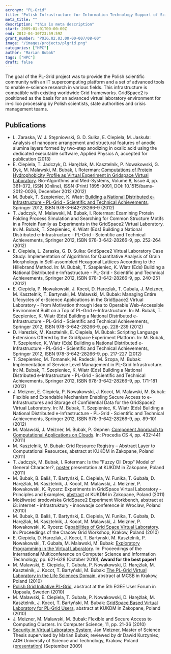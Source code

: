 ```yaml
---
acronym: "PL-Grid"
title: "Polish Infrastructure for Information Technology Support of Science in the European Research Area"
meta_title: ""
description: "this is meta description"
start: 2009-01-01T00:00:00Z
end: 2012-04-30T23:59:59Z
grant_number: "POIG.02.03.00-00-007/08-00"
image: "/images/projects/plgrid.png"
categories: ["HPC"]
author: "Marian Bubak"
tags: ["HPC"]
draft: false
---
```


The goal of the PL-Grid project was to provide the Polish scientific community
with an IT supercomputing platform and a set of advanced tools to enable
e-science research in various fields. This infrastructure is compatible with
existing worldwide Grid frameworks. GridSpace2 is positioned as the basis for an
advanced virtual laboratory environment for in-silico processing by Polish
scientists, state authorities and crisis management teams.

## Publications
- L. Zaraska, W. J. Stępniowski, G. D. Sulka, E. Ciepiela, M. Jaskuła: Analysis of nanopore arrangement and structural features of anodic alumina layers formed by two-step anodizing in oxalic acid using the dedicated executable software, Applied Physics A, accepted for publication (2013)
- E. Ciepiela, T. Jadczyk, D. Harężlak, M. Kasztelnik, P. Nowakowski, G. Dyk, M. Malawski, M. Bubak, I. Roterman: [Computations of Protein Hydrophobicity Profile as Virtual Experiment in Gridspace Virtual Laboratory](/publications/2012-01-01_computations_of_prot/). Bio-Algorithms and Med-Systems, Volume 8, Issue 4, pp. 361–372, ISSN (Online), ISSN (Print) 1895-9091, DOI: 10.1515/bams-2012-0026, December 2012 (2012)
- M. Bubak, T. Szepieniec, K. Wiatr: [Building a National Distributed e-Infrastructure - PL-Grid - Scientific and Technical Achievements](http://www.springer.com/computer/communication+networks/book/978-3-642-28266-9), Springer 2012, ISBN 978-3-642-28266-9 (2012)
- T. Jadczyk, M. Malawski, M. Bubak, I. Roterman: Examining Protein Folding Process Simulation and Searching for Common Structure Motifs in a Protein Family as Experiments in the GridSpace2 Virtual Laboratory. In: M. Bubak, T. Szepieniec, K. Wiatr (Eds) Building a National Distributed e-Infrastructure - PL-Grid - Scientific and Technical Achievements, Springer 2012, ISBN 978-3-642-28266-9, pp. 252-264 (2012)
- E. Ciepiela, L. Zaraska, G. D. Sulka: GridSpace2 Virtual Laboratory Case Study: Implementation of Algorithms for Quantitative Analysis of Grain Morphology in Self-assembled Hexagonal Lattices According to the Hillebrand Method. In: M. Bubak, T. Szepieniec, K. Wiatr (Eds) Building a National Distributed e-Infrastructure - PL-Grid - Scientific and Technical Achievements, Springer 2012, ISBN 978-3-642-28266-9, pp. 240-251 (2012)
- E. Ciepiela, P. Nowakowski, J. Kocot, D. Harezlak, T. Gubala, J. Meizner, M. Kasztelnik, T. Bartynski, M. Malawski, M. Bubak: Managing Entire Lifecycles of e-Science Applications in the GridSpace2 Virtual Laboratory - From Motivation through Idea to Operable Web-Accessible Environment Built on a Top of PL-Grid e-Infrastructure. In: M. Bubak, T. Szepieniec, K. Wiatr (Eds) Building a National Distributed e-Infrastructure - PL-Grid - Scientific and Technical Achievements, Springer 2012, ISBN 978-3-642-28266-9, pp. 228-239 (2012)
- D. Harezlak, M. Kasztelnik, E. Ciepiela, M. Bubak: Scripting Language Extensions Offered by the GridSpace Experiment Platform. In: M. Bubak, T. Szepieniec, K. Wiatr (Eds) Building a National Distributed e-Infrastructure - PL-Grid - Scientific and Technical Achievements, Springer 2012, ISBN 978-3-642-28266-9, pp. 217-227 (2012)
- T. Szepieniec, M. Tomanek, M. Radecki, M. Szopa, M. Bubak: Implementation of Service Level Management in PL-Grid Infrastructure. In: M. Bubak, T. Szepieniec, K. Wiatr (Eds) Building a National Distributed e-Infrastructure - PL-Grid - Scientific and Technical Achievements, Springer 2012, ISBN 978-3-642-28266-9, pp. 171-181 (2012)
- J. Meizner, E. Ciepiela, P. Nowakowski, J. Kocot, M. Malawski, M. Bubak: Flexible and Extendable Mechanism Enabling Secure Access to e-Infrastructures and Storage of Confidential Data for the GridSpace2 Virtual Laboratory. In: M. Bubak, T. Szepieniec, K. Wiatr (Eds) Building a National Distributed e-Infrastructure - PL-Grid - Scientific and Technical Achievements, Springer 2012, ISBN 978-3-642-28266-9, pp. 89-101 (2012)
- M. Malawski, J. Meizner, M. Bubak, P. Gepner: [Component Approach to Computational Applications on Clouds](http://www.icsr.agh.edu.pl/~malawski/cloud-iccs-2011.pdf). In: Procedia CS 4, pp. 432-441 (2011)
- M. Kasztelnik, M. Bubak: Grid Resource Registry – Abstract Layer to Computational Resources, abstract at KUKDM in Zakopane, Poland (2011)
- T. Jadczyk, M. Bubak, I. Roterman: Is the "Fuzzy Oil Drop" Model of General Character?, [poster](/plgrid/kukdm-2011-FOD-poster.pdf) presentation at KUKDM in Zakopane, Poland (2011)
- M. Bubak, B. Baliś, T. Bartyński, E. Ciepiela, W. Funika, T. Gubała, D. Harężlak, M. Kasztelnik, J. Kocot, M. Malawski, J. Meizner, P. Nowakowski, K. Rycerz: Experiments in GridSpace Virtual Laboratory - Principles and Examples, [abstract](/plgrid/kukdm-2011-gs2-abstract.doc) at KUKDM in Zakopane, Poland (2011)
- Możliwości środowiska GridSpace2 Experiment Workbench, abstract at i3: internet - infrastruktury - innowacje conference in Wroclaw, Poland (2010)
- M. Bubak, B. Baliś, T. Bartyński, E. Ciepiela, W. Funika, T. Gubała, D. Harężlak, M. Kasztelnik, J. Kocot, M. Malawski, J. Meizner, P. Nowakowski, K. Rycerz: C[apabilities of Grid Space Virtual Laboratory](/plgrid/CGW-2010-workbench_abstract.doc.doc). In: Proceedings of the Cracow Grid Workshop, Krakow, Poland (2010)
- E. Ciepiela, D. Harezlak, J. Kocot, T. Bartynski, M. Kasztelnik, P. Nowakowski, T. Gubała, M. Malawski, M. Bubak: [Exploratory Programming in the Virtual Laboratory](/plgrid/IMCSIT2010-ExploratoryProgrammingInVL.pdf). In: Proceedings of the International Multiconference on Computer Science and Information Technology, pp. 621-628 (October 2010), **Award for the best paper!**
- M. Malawski, E. Ciepiela, T. Gubała, P. Nowakowski, D. Harężlak, M. Kasztelnik, J. Kocot, T. Bartyński, M. Bubak: [The PL-Grid Virtual Laboratory in the Life Sciences Domain](/plgrid/mcsb2010-gsInLiveSciences-abstract.pdf), abstract at MCSB in Krakow, Poland (2010)
- [Polish Grid Initiative PL-Grid](/plgrid/egee-userforum-uppsala-2010-abstract.pdf), abstract at the 5th EGEE User Forum in Uppsala, Sweden (2010)
- M. Malawski, E. Ciepiela, T. Gubała, P. Nowakowski, D. Harężlak, M. Kasztelnik, J. Kocot, T. Bartyński, M. Bubak: [GridSpace Based Virtual Laboratory for PL-Grid Users](/plgrid/kukdm-2010-gs4plgridusers-abstract.pdf), abstract at KUKDM in Zakopane, Poland (2010)
- J. Meizner, M. Malawski, M. Bubak: Flexible and Secure Access to Computing Clusters. In: Computer Science, 11, pp. 21-36 (2010)
- [Security in Virtual Laboratory System](/plgrid/jm_msc.pdf), Jan Meizner, Master of Science Thesis supervised by Marian Bubak; reviewed by dr Dawid Kurzyniec; AGH University of Science and Technology, Krakow, Poland ([presentation](/plgrid/jm_msc_pres.ppt)) (September 2009)
